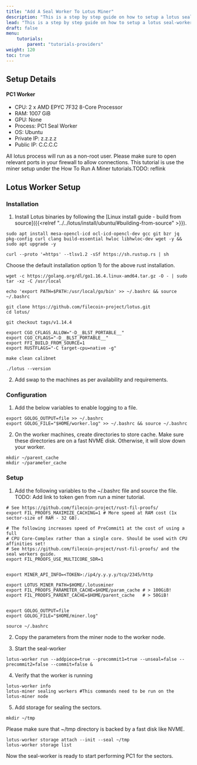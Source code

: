 ```yaml
---
title: "Add A Seal Worker To Lotus Miner"
description: "This is a step by step guide on how to setup a lotus seal-worker and connect it to the miner in calibnet."
lead: "This is a step by step guide on how to setup a lotus seal-worker and connect it to the miner in calibnet. Some of the steps are specific to the hardware and configuration used in this setup and might not be applicable for everyone. Please follow the documentation to set up your miner and use this guide only as a reference point."
draft: false
menu:
    tutorials:
        parent: "tutorials-providers"
weight: 120
toc: true
---
```


## Setup Details

#### PC1 Worker

- CPU: 2 x AMD EPYC 7F32 8-Core Processor
- RAM: 1007 GiB
- GPU: None
- Process: PC1 Seal Worker
- OS: Ubuntu
- Private IP: z.z.z.z
- Public IP: C.C.C.C

All lotus process will run as a non-root user. Please make sure to open relevant ports in your firewall to allow connections.
This tutorial is use the miner setup under the How To Run A Miner tutorials.TODO: reflink

## Lotus Worker Setup

### Installation

1. Install Lotus binaries by following the [Linux install guide - build from source]({{<relref "../../lotus/install/ubuntu/#building-from-source" >}}).

```shell
sudo apt install mesa-opencl-icd ocl-icd-opencl-dev gcc git bzr jq pkg-config curl clang build-essential hwloc libhwloc-dev wget -y && sudo apt upgrade -y

curl --proto '=https' --tlsv1.2 -sSf https://sh.rustup.rs | sh
```

Choose the default installation option 1) for the above rust installation.

```shell
wget -c https://golang.org/dl/go1.16.4.linux-amd64.tar.gz -O - | sudo tar -xz -C /usr/local

echo 'export PATH=$PATH:/usr/local/go/bin' >> ~/.bashrc && source ~/.bashrc

git clone https://github.com/filecoin-project/lotus.git
cd lotus/

git checkout tags/v1.14.4

export CGO_CFLAGS_ALLOW="-D__BLST_PORTABLE__"
export CGO_CFLAGS="-D__BLST_PORTABLE__"
export FFI_BUILD_FROM_SOURCE=1
export RUSTFLAGS="-C target-cpu=native -g"
```

```shell
make clean calibnet

./lotus --version

```

2. Add swap to the machines as per availability and requirements.

### Configuration

1. Add the below variables to enable logging to a file.

```shell
export GOLOG_OUTPUT=file >> ~/.bashrc
export GOLOG_FILE="$HOME/worker.log" >> ~/.bashrc && source ~/.bashrc
```

2. On the worker machines, create directories to store cache. Make sure these directories are on a fast NVME disk. Otherwise, it will slow down your worker.

```shell
mkdir ~/parent_cache
mkdir ~/parameter_cache
```

### Setup

1. Add the following variables to the ~/.bashrc file and source the file. TODO: Add link to token gen from run a miner tutorial.

```shell
# See https://github.com/filecoin-project/rust-fil-proofs/
export FIL_PROOFS_MAXIMIZE_CACHING=1 # More speed at RAM cost (1x sector-size of RAM - 32 GB).

# The following increases speed of PreCommit1 at the cost of using a full
# CPU Core-Complex rather than a single core. Should be used with CPU affinities set!
# See https://github.com/filecoin-project/rust-fil-proofs/ and the seal workers guide.
export FIL_PROOFS_USE_MULTICORE_SDR=1


export MINER_API_INFO=<TOKEN>:/ip4/y.y.y.y/tcp/2345/http

export LOTUS_MINER_PATH=$HOME/.lotusminer
export FIL_PROOFS_PARAMETER_CACHE=$HOME/param_cache # > 100GiB!
export FIL_PROOFS_PARENT_CACHE=$HOME/parent_cache   # > 50GiB!


export GOLOG_OUTPUT=file
export GOLOG_FILE="$HOME/miner.log"
```

```shell
source ~/.bashrc
``` 
2. Copy the parameters from the miner node to the worker node.

3. Start the seal-worker

```shell
lotus-worker run --addpiece=true --precommit1=true --unseal=false --precommit2=false --commit=false &
```

4. Verify that the worker is running

```shell
lotus-worker info
lotus-miner sealing workers #This commands need to be run on the lotus-miner node
```

5. Add storage for sealing the sectors.

```shell
mkdir ~/tmp
```

Please make sure that ~/tmp directory is backed by a fast disk like NVME.

```shell
lotus-worker storage attach --init --seal ~/tmp
lotus-worker storage list
```

Now the seal-worker is ready to start performing PC1 for the sectors.
